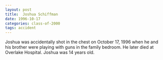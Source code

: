 ```yaml
---
layout: post
title:  Joshua Schiffman
date: 1996-10-17
categories: class-of-2000
tags: accident
---
```

Joshua was accidentally shot in the chest on October 17, 1996 when he and his brother were playing with guns in the family bedroom. He later died at Overlake Hospital. Joshua was 14 years old.
